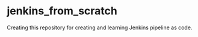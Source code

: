 # jenkins_from_scratch
Creating this repository for creating and learning Jenkins pipeline as code.

